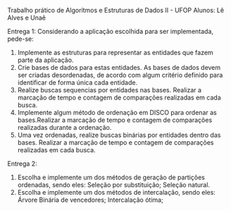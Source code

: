 Trabalho prático de Algorítmos e Estruturas de Dados II - UFOP
Alunos: Lê Alves e Unaê

Entrega 1:
Considerando a aplicação escolhida para ser implementada, pede-se:
1. Implemente as estruturas para representar as entidades que fazem parte da
aplicação.
2. Crie bases de dados para estas entidades. As bases de dados devem ser criadas
desordenadas, de acordo com algum critério definido para identificar de forma única cada
entidade.
3. Realize buscas sequencias por entidades nas bases. Realizar a marcação de tempo
e contagem de comparações realizadas em cada busca.
4. Implemente algum método de ordenação em DISCO para ordenar as
bases.Realizar a marcação de tempo e contagem de comparações realizadas durante a
ordenação.
5. Uma vez ordenadas, realize buscas binárias por entidades dentro das bases.
Realizar a marcação de tempo e contagem de comparações realizadas em cada busca.

Entrega 2:
1. Escolha e implemente um dos métodos de geração de partições ordenadas, sendo eles: Seleção por substituição; Seleção natural.
2. Escolha e implemente um dos métodos de intercalação, sendo eles: Árvore Binária de vencedores; Intercalação ótima;
